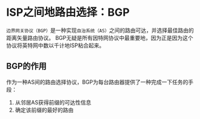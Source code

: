 # ISP之间地路由选择：BGP

`边界网关协议（BGP）`是一种实现`自治系统（AS）`之间的路由可达，并选择最佳路由的距离矢量路由协议。
BGP无疑是所有因特网协议中最重要地，因为正是因为这个协议将英特网中数以千计地ISP粘合起来。

## BGP的作用

作为一种AS间的路由选择协议，BGP为每台路由器提供了一种完成一下任务的手段：

1. 从邻居AS获得前缀的可达性信息
2. 确定该前缀的最好的路由
